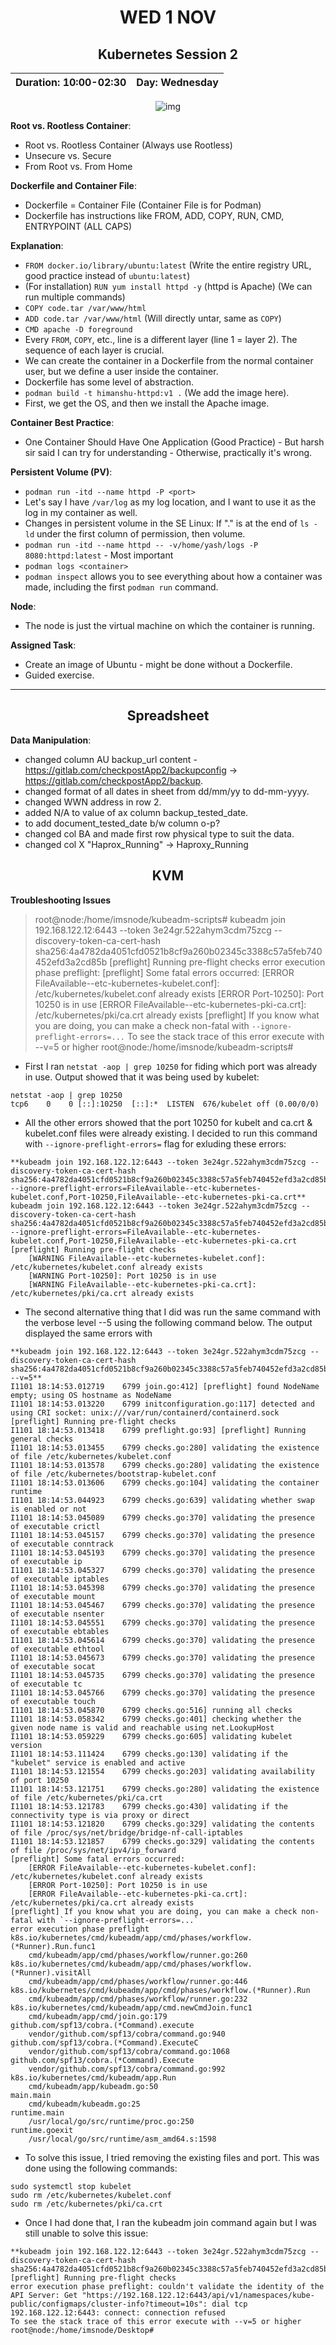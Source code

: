 <div align="center">

# WED 1 NOV

## Kubernetes Session 2

|**Duration: 10:00-02:30**|**Day: Wednesday**|
|-------------------------|-|
</div>



<div align="center">

![img](https://i.imgur.com/YDL5kxD.jpg)

</div>



**Root vs. Rootless Container**:
- Root vs. Rootless Container (Always use Rootless)
- Unsecure vs. Secure
- From Root vs. From Home

**Dockerfile and Container File**:
- Dockerfile = Container File (Container File is for Podman)
- Dockerfile has instructions like FROM, ADD, COPY, RUN, CMD, ENTRYPOINT (ALL CAPS)

**Explanation**:
- `FROM docker.io/library/ubuntu:latest` (Write the entire registry URL, good practice instead of `ubuntu:latest`)
- (For installation) `RUN yum install httpd -y` (httpd is Apache) (We can run multiple commands)
- `COPY code.tar /var/www/html`
- `ADD code.tar /var/www/html` (Will directly untar, same as `COPY`)
- `CMD apache -D foreground`
- Every `FROM`, `COPY`, etc., line is a different layer (line 1 = layer 2). The sequence of each layer is crucial.
- We can create the container in a Dockerfile from the normal container user, but we define a user inside the container.
- Dockerfile has some level of abstraction.
- `podman build -t himanshu-httpd:v1 .` (We add the image here).
- First, we get the OS, and then we install the Apache image.

**Container Best Practice**:
- One Container Should Have One Application (Good Practice) - But harsh sir said I can try for understanding - Otherwise, practically it's wrong.

**Persistent Volume (PV)**:
- `podman run -itd --name httpd -P <port>`
- Let's say I have `/var/log` as my log location, and I want to use it as the log in my container as well.
- Changes in persistent volume in the SE Linux: If "." is at the end of `ls -ld` under the first column of permission, then volume.
- `podman run -itd --name httpd -- -v/home/yash/logs -P 8080:httpd:latest` - Most important
- `podman logs <container>`
- `podman inspect` allows you to see everything about how a container was made, including the first `podman run` command.

**Node**:
- The node is just the virtual machine on which the container is running.

**Assigned Task**:
- Create an image of Ubuntu - might be done without a Dockerfile.
- Guided exercise.

-----------------------------------------

<div align="center">

## Spreadsheet 
</div>

**Data Manipulation**:
- changed column AU backup_url content - https://gitlab.com/checkpostApp2/backupconfig -> https://gitlab.com/checkpostApp2/backup.
- changed format of all dates in sheet from dd/mm/yy to dd-mm-yyyy.
- changed WWN address in row 2.
- added N/A to value of ax column backup_tested_date.
- to add document_tested_date b/w column o-p?
- changed col BA and made first row physical type to suit the data.
- changed col X "Haprox_Running" -> Haproxy_Running

<div align="center">

## KVM      
</div>

**Troubleshooting Issues**
> root@node:/home/imsnode/kubeadm-scripts# kubeadm join 192.168.122.12:6443 --token 3e24gr.522ahym3cdm75zcg --discovery-token-ca-cert-hash sha256:4a4782da4051cfd0521b8cf9a260b02345c3388c57a5feb740452efd3a2cd85b 
[preflight] Running pre-flight checks
error execution phase preflight: [preflight] Some fatal errors occurred:
[ERROR FileAvailable--etc-kubernetes-kubelet.conf]: /etc/kubernetes/kubelet.conf already exists
[ERROR Port-10250]: Port 10250 is in use
[ERROR FileAvailable--etc-kubernetes-pki-ca.crt]: /etc/kubernetes/pki/ca.crt already exists
[preflight] If you know what you are doing, you can make a check non-fatal with `--ignore-preflight-errors=...`
To see the stack trace of this error execute with --v=5 or higher
root@node:/home/imsnode/kubeadm-scripts# 

- First I ran `netstat -aop | grep 10250` for fiding which port was already in use. Output showed that it was being used by kubelet: 
```
netstat -aop | grep 10250
tcp6    0    0 [::]:10250  [::]:*  LISTEN  676/kubelet off (0.00/0/0)
```
- All the other errors showed that the port 10250 for kubelt and ca.crt & kubelet.conf files were already existing. I decided to run this command with `--ignore-preflight-errors=` flag for exluding these errors:
```
**kubeadm join 192.168.122.12:6443 --token 3e24gr.522ahym3cdm75zcg --discovery-token-ca-cert-hash sha256:4a4782da4051cfd0521b8cf9a260b02345c3388c57a5feb740452efd3a2cd85b --ignore-preflight-errors=FileAvailable--etc-kubernetes-kubelet.conf,Port-10250,FileAvailable--etc-kubernetes-pki-ca.crt**
kubeadm join 192.168.122.12:6443 --token 3e24gr.522ahym3cdm75zcg --discovery-token-ca-cert-hash sha256:4a4782da4051cfd0521b8cf9a260b02345c3388c57a5feb740452efd3a2cd85b --ignore-preflight-errors=FileAvailable--etc-kubernetes-kubelet.conf,Port-10250,FileAvailable--etc-kubernetes-pki-ca.crt
[preflight] Running pre-flight checks
	[WARNING FileAvailable--etc-kubernetes-kubelet.conf]: /etc/kubernetes/kubelet.conf already exists
	[WARNING Port-10250]: Port 10250 is in use
	[WARNING FileAvailable--etc-kubernetes-pki-ca.crt]: /etc/kubernetes/pki/ca.crt already exists

```
- The second alternative thing that I did was run the same command with the verbose level --5 using the following command below. The output displayed the same errors with 
```
**kubeadm join 192.168.122.12:6443 --token 3e24gr.522ahym3cdm75zcg --discovery-token-ca-cert-hash sha256:4a4782da4051cfd0521b8cf9a260b02345c3388c57a5feb740452efd3a2cd85b --v=5**
I1101 18:14:53.012719    6799 join.go:412] [preflight] found NodeName empty; using OS hostname as NodeName
I1101 18:14:53.013220    6799 initconfiguration.go:117] detected and using CRI socket: unix:///var/run/containerd/containerd.sock
[preflight] Running pre-flight checks
I1101 18:14:53.013418    6799 preflight.go:93] [preflight] Running general checks
I1101 18:14:53.013455    6799 checks.go:280] validating the existence of file /etc/kubernetes/kubelet.conf
I1101 18:14:53.013578    6799 checks.go:280] validating the existence of file /etc/kubernetes/bootstrap-kubelet.conf
I1101 18:14:53.013606    6799 checks.go:104] validating the container runtime
I1101 18:14:53.044923    6799 checks.go:639] validating whether swap is enabled or not
I1101 18:14:53.045089    6799 checks.go:370] validating the presence of executable crictl
I1101 18:14:53.045157    6799 checks.go:370] validating the presence of executable conntrack
I1101 18:14:53.045193    6799 checks.go:370] validating the presence of executable ip
I1101 18:14:53.045327    6799 checks.go:370] validating the presence of executable iptables
I1101 18:14:53.045398    6799 checks.go:370] validating the presence of executable mount
I1101 18:14:53.045467    6799 checks.go:370] validating the presence of executable nsenter
I1101 18:14:53.045551    6799 checks.go:370] validating the presence of executable ebtables
I1101 18:14:53.045614    6799 checks.go:370] validating the presence of executable ethtool
I1101 18:14:53.045673    6799 checks.go:370] validating the presence of executable socat
I1101 18:14:53.045735    6799 checks.go:370] validating the presence of executable tc
I1101 18:14:53.045766    6799 checks.go:370] validating the presence of executable touch
I1101 18:14:53.045870    6799 checks.go:516] running all checks
I1101 18:14:53.058342    6799 checks.go:401] checking whether the given node name is valid and reachable using net.LookupHost
I1101 18:14:53.059229    6799 checks.go:605] validating kubelet version
I1101 18:14:53.111424    6799 checks.go:130] validating if the "kubelet" service is enabled and active
I1101 18:14:53.121554    6799 checks.go:203] validating availability of port 10250
I1101 18:14:53.121751    6799 checks.go:280] validating the existence of file /etc/kubernetes/pki/ca.crt
I1101 18:14:53.121783    6799 checks.go:430] validating if the connectivity type is via proxy or direct
I1101 18:14:53.121820    6799 checks.go:329] validating the contents of file /proc/sys/net/bridge/bridge-nf-call-iptables
I1101 18:14:53.121857    6799 checks.go:329] validating the contents of file /proc/sys/net/ipv4/ip_forward
[preflight] Some fatal errors occurred:
	[ERROR FileAvailable--etc-kubernetes-kubelet.conf]: /etc/kubernetes/kubelet.conf already exists
	[ERROR Port-10250]: Port 10250 is in use
	[ERROR FileAvailable--etc-kubernetes-pki-ca.crt]: /etc/kubernetes/pki/ca.crt already exists
[preflight] If you know what you are doing, you can make a check non-fatal with `--ignore-preflight-errors=...`
error execution phase preflight
k8s.io/kubernetes/cmd/kubeadm/app/cmd/phases/workflow.(*Runner).Run.func1
	cmd/kubeadm/app/cmd/phases/workflow/runner.go:260
k8s.io/kubernetes/cmd/kubeadm/app/cmd/phases/workflow.(*Runner).visitAll
	cmd/kubeadm/app/cmd/phases/workflow/runner.go:446
k8s.io/kubernetes/cmd/kubeadm/app/cmd/phases/workflow.(*Runner).Run
	cmd/kubeadm/app/cmd/phases/workflow/runner.go:232
k8s.io/kubernetes/cmd/kubeadm/app/cmd.newCmdJoin.func1
	cmd/kubeadm/app/cmd/join.go:179
github.com/spf13/cobra.(*Command).execute
	vendor/github.com/spf13/cobra/command.go:940
github.com/spf13/cobra.(*Command).ExecuteC
	vendor/github.com/spf13/cobra/command.go:1068
github.com/spf13/cobra.(*Command).Execute
	vendor/github.com/spf13/cobra/command.go:992
k8s.io/kubernetes/cmd/kubeadm/app.Run
	cmd/kubeadm/app/kubeadm.go:50
main.main
	cmd/kubeadm/kubeadm.go:25
runtime.main
	/usr/local/go/src/runtime/proc.go:250
runtime.goexit
	/usr/local/go/src/runtime/asm_amd64.s:1598
```

- To solve this issue, I tried removing the existing files and port. This was done using the following commands:
```
sudo systemctl stop kubelet
sudo rm /etc/kubernetes/kubelet.conf
sudo rm /etc/kubernetes/pki/ca.crt
```

- Once I had done that, I ran the kubeadm join command again but I was still unable to solve this issue:
```
**kubeadm join 192.168.122.12:6443 --token 3e24gr.522ahym3cdm75zcg --discovery-token-ca-cert-hash sha256:4a4782da4051cfd0521b8cf9a260b02345c3388c57a5feb740452efd3a2cd85b**
[preflight] Running pre-flight checks
error execution phase preflight: couldn't validate the identity of the API Server: Get "https://192.168.122.12:6443/api/v1/namespaces/kube-public/configmaps/cluster-info?timeout=10s": dial tcp 192.168.122.12:6443: connect: connection refused
To see the stack trace of this error execute with --v=5 or higher
root@node:/home/imsnode/Desktop# 
```
